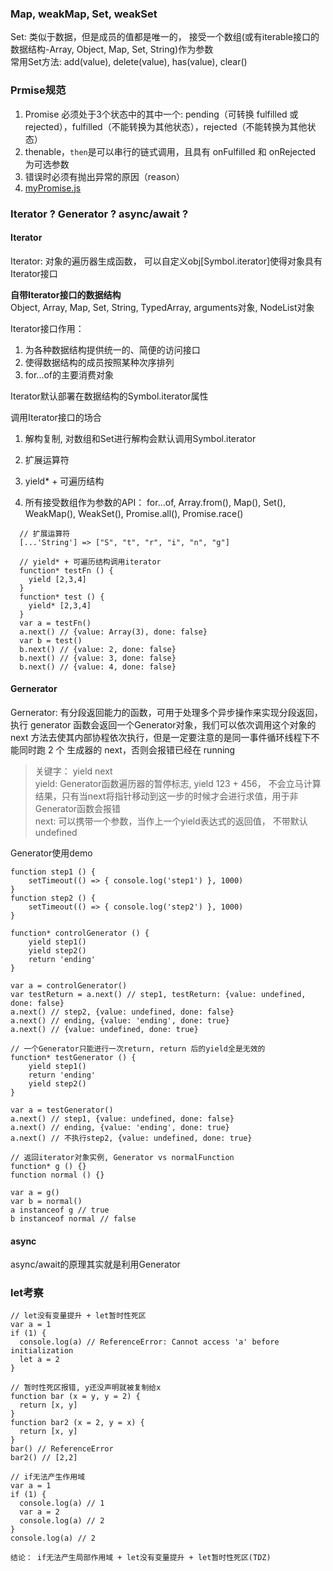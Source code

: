 ### Map, weakMap, Set, weakSet
Set: 类似于数据，但是成员的值都是唯一的， 接受一个数组(或有iterable接口的数据结构-Array, Object, Map, Set, String)作为参数  
常用Set方法: add(value), delete(value), has(value), clear()


### Prmise规范
1. Promise 必须处于3个状态中的其中一个: pending（可转换 fulfilled 或 rejected），fulfilled（不能转换为其他状态），rejected（不能转换为其他状态）
2. thenable，`then`是可以串行的链式调用，且具有 onFulfilled 和 onRejected 为可选参数
3. 错误时必须有抛出异常的原因（reason） 
4. [myPromise.js](https://github.com/OliverPanda/nativeJS-project/blob/master/promise%E5%AE%9E%E7%8E%B0/promise.js)

### Iterator ? Generator ? async/await ?
#### Iterator
Iterator: 对象的遍历器生成函数， 可以自定义obj[Symbol.iterator]使得对象具有Iterator接口  

**自带Iterator接口的数据结构**  
Object, Array, Map, Set, String, TypedArray, arguments对象, NodeList对象

Iterator接口作用：
1. 为各种数据结构提供统一的、简便的访问接口
2. 使得数据结构的成员按照某种次序排列
3. for...of的主要消费对象

Iterator默认部署在数据结构的Symbol.iterator属性

调用Iterator接口的场合
1. 解构复制, 对数组和Set进行解构会默认调用Symbol.iterator

2. 扩展运算符

3. yield* + 可遍历结构

4. 所有接受数组作为参数的API： for...of, Array.from(), Map(), Set(), WeakMap(), WeakSet(), Promise.all(), Promise.race()

```
  // 扩展运算符
  [...'String'] => ["S", "t", "r", "i", "n", "g"]

  // yield* + 可遍历结构调用iterator
  function* testFn () {
    yield [2,3,4]
  }
  function* test () {
    yield* [2,3,4]
  }
  var a = testFn()
  a.next() // {value: Array(3), done: false}
  var b = test()
  b.next() // {value: 2, done: false}
  b.next() // {value: 3, done: false}
  b.next() // {value: 4, done: false}
```

#### Gernerator
Gernerator: 有分段返回能力的函数，可用于处理多个异步操作来实现分段返回，执行 generator 函数会返回一个Generator对象，我们可以依次调用这个对象的 next 方法去使其内部协程依次执行，但是一定要注意的是同一事件循环线程下不能同时跑 2 个 生成器的 next，否则会报错已经在 running  

> 关键字： yield   next<br />
yield:  Generator函数遍历器的暂停标志, yield 123 + 456， 不会立马计算结果，只有当next将指针移动到这一步的时候才会进行求值，用于非Generator函数会报错  
next: 可以携带一个参数，当作上一个yield表达式的返回值， 不带默认undefined

Generator使用demo
```
function step1 () {
	setTimeout(() => { console.log('step1') }, 1000)
}
function step2 () {
	setTimeout(() => { console.log('step2') }, 1000)
}

function* controlGenerator () {
	yield step1()
	yield step2()
	return 'ending'
}

var a = controlGenerator()
var testReturn = a.next() // step1, testReturn: {value: undefined, done: false}
a.next() // step2, {value: undefined, done: false}
a.next() // ending, {value: 'ending', done: true}
a.next() // {value: undefined, done: true}

// 一个Generator只能进行一次return, return 后的yield全是无效的
function* testGenerator () {
	yield step1()
	return 'ending'
	yield step2()
}

var a = testGenerator()
a.next() // step1, {value: undefined, done: false}
a.next() // ending, {value: 'ending', done: true}
a.next() // 不执行step2, {value: undefined, done: true}

// 返回iterator对象实例, Generator vs normalFunction
function* g () {}
function normal () {}

var a = g()
var b = normal()
a instanceof g // true
b instanceof normal // false
```
#### async
async/await的原理其实就是利用Generator  


### let考察
```
// let没有变量提升 + let暂时性死区
var a = 1
if (1) {
  console.log(a) // ReferenceError: Cannot access 'a' before initialization
  let a = 2  
}

// 暂时性死区报错, y还没声明就被复制给x
function bar (x = y, y = 2) {
  return [x, y]
}
function bar2 (x = 2, y = x) {
  return [x, y]
}
bar() // ReferenceError
bar2() // [2,2]

// if无法产生作用域
var a = 1
if (1) {
  console.log(a) // 1
  var a = 2  
  console.log(a) // 2
}
console.log(a) // 2

结论： if无法产生局部作用域 + let没有变量提升 + let暂时性死区(TDZ)
```